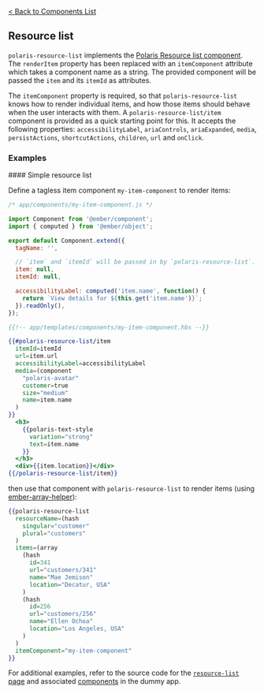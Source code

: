 [< Back to Components List](../README.md#components)

## Resource list

`polaris-resource-list` implements the [Polaris Resource list component](https://polaris.shopify.com/components/lists-and-tables/resource-list). The `renderItem` property has been replaced with an `itemComponent` attribute which takes a component name as a string. The provided component will be passed the `item` and its `itemId` as attributes.

The `itemComponent` property is required, so that `polaris-resource-list` knows how to render individual items, and how those items should behave when the user interacts with them. A `polaris-resource-list/item` component is provided as a quick starting point for this. It accepts the following properties: `accessibilityLabel`, `ariaControls`, `ariaExpanded`, `media`, `persistActions`, `shortcutActions`, `children`, `url` and `onClick`.

### Examples

#### Simple resource list

Define a tagless item component `my-item-component` to render items:

```js
/* app/components/my-item-component.js */

import Component from '@ember/component';
import { computed } from '@ember/object';

export default Component.extend({
  tagName: '',

  // `item` and `itemId` will be passed in by `polaris-resource-list`.
  item: null,
  itemId: null,

  accessibilityLabel: computed('item.name', function() {
    return `View details for ${this.get('item.name')}`;
  }).readOnly(),
});
```

```hbs
{{!-- app/templates/components/my-item-component.hbs --}}

{{#polaris-resource-list/item
  itemId=itemId
  url=item.url
  accessibilityLabel=accessibilityLabel
  media=(component
    "polaris-avatar"
    customer=true
    size="medium"
    name=item.name
  )
}}
  <h3>
    {{polaris-text-style
      variation="strong"
      text=item.name
    }}
  </h3>
  <div>{{item.location}}</div>
{{/polaris-resource-list/item}}
```

then use that component with `polaris-resource-list` to render items (using [ember-array-helper](https://github.com/kellyselden/ember-array-helper)):

```hbs
{{polaris-resource-list
  resourceName=(hash
    singular="customer"
    plural="customers"
  )
  items=(array
    (hash
      id=341
      url="customers/341"
      name="Mae Jemison"
      location="Decatur, USA"
    )
    (hash
      id=256
      url="customers/256"
      name="Ellen Ochoa"
      location="Los Angeles, USA"
    )
  )
  itemComponent="my-item-component"
}}
```

For additional examples, refer to the source code for the [`resource-list` page](https://github.com/smile-io/ember-polaris/blob/main/tests/dummy/app/templates/resource-list.hbs) and associated [components](https://github.com/smile-io/ember-polaris/blob/main/tests/dummy/app/components/resource-list) in the dummy app.
